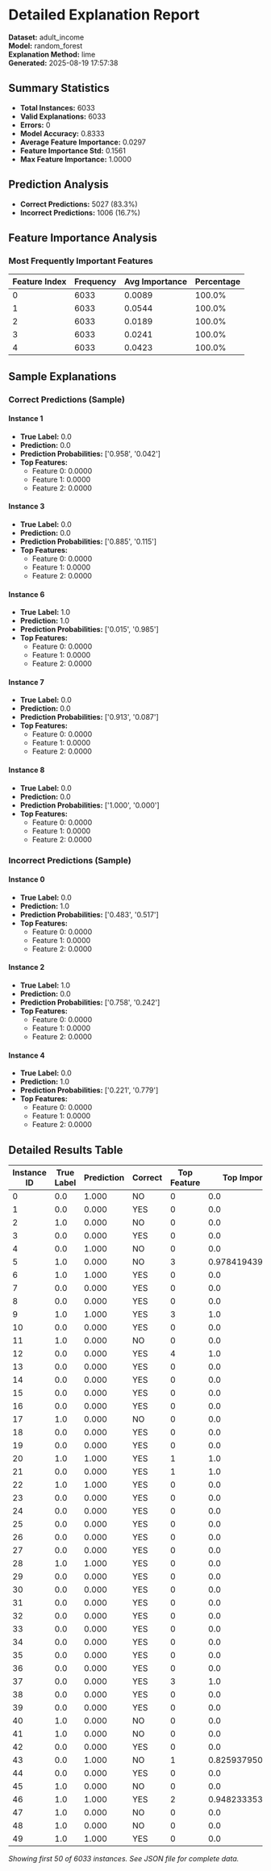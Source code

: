 # Detailed Explanation Report

**Dataset:** adult_income  
**Model:** random_forest  
**Explanation Method:** lime  
**Generated:** 2025-08-19 17:57:38  

## Summary Statistics

- **Total Instances:** 6033
- **Valid Explanations:** 6033
- **Errors:** 0
- **Model Accuracy:** 0.8333
- **Average Feature Importance:** 0.0297
- **Feature Importance Std:** 0.1561
- **Max Feature Importance:** 1.0000

## Prediction Analysis

- **Correct Predictions:** 5027 (83.3%)
- **Incorrect Predictions:** 1006 (16.7%)

## Feature Importance Analysis

### Most Frequently Important Features

| Feature Index | Frequency | Avg Importance | Percentage |
|---------------|-----------|----------------|------------|
| 0 | 6033 | 0.0089 | 100.0% |
| 1 | 6033 | 0.0544 | 100.0% |
| 2 | 6033 | 0.0189 | 100.0% |
| 3 | 6033 | 0.0241 | 100.0% |
| 4 | 6033 | 0.0423 | 100.0% |

## Sample Explanations

### Correct Predictions (Sample)

#### Instance 1

- **True Label:** 0.0
- **Prediction:** 0.0
- **Prediction Probabilities:** ['0.958', '0.042']
- **Top Features:**
  - Feature 0: 0.0000
  - Feature 1: 0.0000
  - Feature 2: 0.0000

#### Instance 3

- **True Label:** 0.0
- **Prediction:** 0.0
- **Prediction Probabilities:** ['0.885', '0.115']
- **Top Features:**
  - Feature 0: 0.0000
  - Feature 1: 0.0000
  - Feature 2: 0.0000

#### Instance 6

- **True Label:** 1.0
- **Prediction:** 1.0
- **Prediction Probabilities:** ['0.015', '0.985']
- **Top Features:**
  - Feature 0: 0.0000
  - Feature 1: 0.0000
  - Feature 2: 0.0000

#### Instance 7

- **True Label:** 0.0
- **Prediction:** 0.0
- **Prediction Probabilities:** ['0.913', '0.087']
- **Top Features:**
  - Feature 0: 0.0000
  - Feature 1: 0.0000
  - Feature 2: 0.0000

#### Instance 8

- **True Label:** 0.0
- **Prediction:** 0.0
- **Prediction Probabilities:** ['1.000', '0.000']
- **Top Features:**
  - Feature 0: 0.0000
  - Feature 1: 0.0000
  - Feature 2: 0.0000

### Incorrect Predictions (Sample)

#### Instance 0

- **True Label:** 0.0
- **Prediction:** 1.0
- **Prediction Probabilities:** ['0.483', '0.517']
- **Top Features:**
  - Feature 0: 0.0000
  - Feature 1: 0.0000
  - Feature 2: 0.0000

#### Instance 2

- **True Label:** 1.0
- **Prediction:** 0.0
- **Prediction Probabilities:** ['0.758', '0.242']
- **Top Features:**
  - Feature 0: 0.0000
  - Feature 1: 0.0000
  - Feature 2: 0.0000

#### Instance 4

- **True Label:** 0.0
- **Prediction:** 1.0
- **Prediction Probabilities:** ['0.221', '0.779']
- **Top Features:**
  - Feature 0: 0.0000
  - Feature 1: 0.0000
  - Feature 2: 0.0000

## Detailed Results Table

| Instance ID | True Label | Prediction | Correct | Top Feature | Top Importance |
|-------------|------------|------------|---------|-------------|----------------|
| 0 | 0.0 | 1.000 | NO | 0 | 0.0 |
| 1 | 0.0 | 0.000 | YES | 0 | 0.0 |
| 2 | 1.0 | 0.000 | NO | 0 | 0.0 |
| 3 | 0.0 | 0.000 | YES | 0 | 0.0 |
| 4 | 0.0 | 1.000 | NO | 0 | 0.0 |
| 5 | 1.0 | 0.000 | NO | 3 | 0.9784194397695817 |
| 6 | 1.0 | 1.000 | YES | 0 | 0.0 |
| 7 | 0.0 | 0.000 | YES | 0 | 0.0 |
| 8 | 0.0 | 0.000 | YES | 0 | 0.0 |
| 9 | 1.0 | 1.000 | YES | 3 | 1.0 |
| 10 | 0.0 | 0.000 | YES | 0 | 0.0 |
| 11 | 1.0 | 0.000 | NO | 0 | 0.0 |
| 12 | 0.0 | 0.000 | YES | 4 | 1.0 |
| 13 | 0.0 | 0.000 | YES | 0 | 0.0 |
| 14 | 0.0 | 0.000 | YES | 0 | 0.0 |
| 15 | 0.0 | 0.000 | YES | 0 | 0.0 |
| 16 | 0.0 | 0.000 | YES | 0 | 0.0 |
| 17 | 1.0 | 0.000 | NO | 0 | 0.0 |
| 18 | 0.0 | 0.000 | YES | 0 | 0.0 |
| 19 | 0.0 | 0.000 | YES | 0 | 0.0 |
| 20 | 1.0 | 1.000 | YES | 1 | 1.0 |
| 21 | 0.0 | 0.000 | YES | 1 | 1.0 |
| 22 | 1.0 | 1.000 | YES | 0 | 0.0 |
| 23 | 0.0 | 0.000 | YES | 0 | 0.0 |
| 24 | 0.0 | 0.000 | YES | 0 | 0.0 |
| 25 | 0.0 | 0.000 | YES | 0 | 0.0 |
| 26 | 0.0 | 0.000 | YES | 0 | 0.0 |
| 27 | 0.0 | 0.000 | YES | 0 | 0.0 |
| 28 | 1.0 | 1.000 | YES | 0 | 0.0 |
| 29 | 0.0 | 0.000 | YES | 0 | 0.0 |
| 30 | 0.0 | 0.000 | YES | 0 | 0.0 |
| 31 | 0.0 | 0.000 | YES | 0 | 0.0 |
| 32 | 0.0 | 0.000 | YES | 0 | 0.0 |
| 33 | 0.0 | 0.000 | YES | 0 | 0.0 |
| 34 | 0.0 | 0.000 | YES | 0 | 0.0 |
| 35 | 0.0 | 0.000 | YES | 0 | 0.0 |
| 36 | 0.0 | 0.000 | YES | 0 | 0.0 |
| 37 | 0.0 | 0.000 | YES | 3 | 1.0 |
| 38 | 0.0 | 0.000 | YES | 0 | 0.0 |
| 39 | 0.0 | 0.000 | YES | 0 | 0.0 |
| 40 | 1.0 | 0.000 | NO | 0 | 0.0 |
| 41 | 1.0 | 0.000 | NO | 0 | 0.0 |
| 42 | 0.0 | 0.000 | YES | 0 | 0.0 |
| 43 | 0.0 | 1.000 | NO | 1 | 0.825937950937951 |
| 44 | 0.0 | 0.000 | YES | 0 | 0.0 |
| 45 | 1.0 | 0.000 | NO | 0 | 0.0 |
| 46 | 1.0 | 1.000 | YES | 2 | 0.9482333533050882 |
| 47 | 1.0 | 0.000 | NO | 0 | 0.0 |
| 48 | 1.0 | 0.000 | NO | 0 | 0.0 |
| 49 | 1.0 | 1.000 | YES | 0 | 0.0 |

*Showing first 50 of 6033 instances. See JSON file for complete data.*
